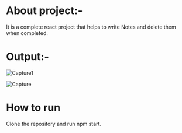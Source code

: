 # About project:-
 
 It is a complete react project that helps to write Notes and delete them when completed.

# Output:-
  
![Capture1](https://user-images.githubusercontent.com/107292660/202699372-4bfeda4e-e321-4395-9cb7-6e376c47b5c8.JPG)

![Capture](https://user-images.githubusercontent.com/107292660/202699413-80a52f0a-db1f-4622-ab8d-843388f79584.JPG)


# How to run

 Clone the repository and run npm start.
